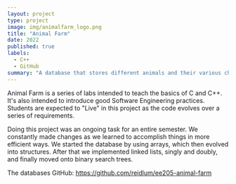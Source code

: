 ```yaml
---
layout: project
type: project
image: img/animalfarm_logo.png
title: "Animal Farm"
date: 2022
published: true
labels:
  - C++
  - GitHub
summary: "A database that stores different animals and their various characteristics."
---
```


Animal Farm is a series of labs intended to teach the basics of C and C++. It's also intended to introduce good Software Engineering practices. Students are expected to "Live" in this project as the code evolves over a series of requirements.

Doing this project was an ongoing task for an entire semester. We constantly made changes as we learned to accomplish things in more efficient ways. We started the database by using arrays, which then evolved into structures. After that we implemented linked lists, singly and doubly, and finally moved onto binary search trees.

The databases GitHub: <a href="https://github.com/reidlum/ee205-animal-farm"><i class="large github icon "></i>https://github.com/reidlum/ee205-animal-farm</a>

